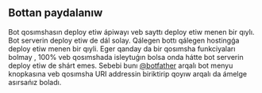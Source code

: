 ## Bottan paydalanıw

Bot qosımshasın deploy etiw ápiwayı veb sayttı deploy etiw menen bir qıylı. Bot serverin deploy etiw de dál solay. Qálegen bottı qálegen hostingǵa deploy etiw menen bir qıyli. Eger qanday da bir qosımsha funkciyaları bolmay , 100% veb qosımshada isleytuǵın bolsa onda hátte bot serverin deploy etiw de shárt emes. Sebebi bunı [@botfather](https://t.me/BotFather) arqalı bot menyu knopkasına veb qosımsha URI addressin biriktirip qoyıw arqalı da ámelge asırsańız boladı.
